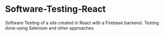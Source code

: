# Software-Testing-React
Software Testing of a site created in React with a Firebase backend. Testing done using Selenium and other approaches.
